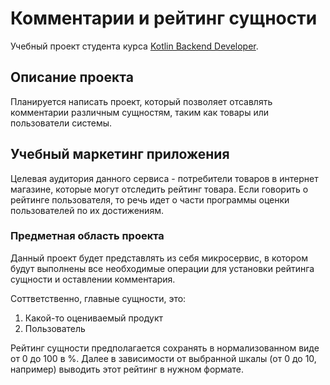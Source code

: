 # Комментарии и рейтинг сущности

Учебный проект студента курса [Kotlin Backend Developer](https://otus.ru/lessons/kotlin/?int_source=courses_catalog&int_term=programming).


## Описание проекта
Планируется написать проект, который позволяет отсавлять комментарии различным сущностям, таким как товары или пользователи системы.

## Учебный маркетинг приложения

Целевая аудитория данного сервиса - потребители товаров в интернет магазине, которые могут отследить рейтинг товара. Если говорить о
рейтинге пользователя, то речь идет о части программы оценки пользователей по их достижениям.

### Предметная область проекта

Данный проект будет представлять из себя микросервис, в котором будут выполнены все необходимые
операции для установки рейтинга сущности и оставлении комментария.

Соттветственно, главные сущности, это:
   1. Какой-то оцениваемый продукт
   2. Пользователь

Рейтинг сущности предполагается сохранять в нормализованном виде от 0 до 100 в %. Далее в зависимости от
выбранной шкалы (от 0 до 10, например) выводить этот рейтинг в нужном формате.